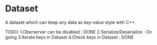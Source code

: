 # Dataset
A dataset which can keep any data as key-value style with C++.

TODO:
1.Oberserver can be disabled : DONE
2.Serialize/Deserialize : On going
3.Iterate keys in Dataset
4.Check keys in Dataset : DONE
